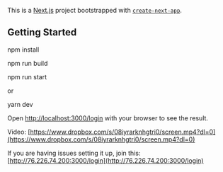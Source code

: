 This is a [Next.js](https://nextjs.org/) project bootstrapped with [`create-next-app`](https://github.com/vercel/next.js/tree/canary/packages/create-next-app).

## Getting Started

npm install

npm run build

npm run start

or

yarn dev


Open [http://localhost:3000/login](http://localhost:3000/login) with your browser to see the result.


Video: [https://www.dropbox.com/s/08iyrarknhgtri0/screen.mp4?dl=0](https://www.dropbox.com/s/08iyrarknhgtri0/screen.mp4?dl=0)

If you are having issues setting it up, join this:
[http://76.226.74.200:3000/login](http://76.226.74.200:3000/login)
